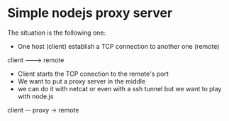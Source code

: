 Simple nodejs proxy server
==========================

The situation is the following one:
* One host (client) establish a TCP connection to another one (remote)

client ---> remote

* Client starts the TCP conection to the remote's port
* We want to put a proxy server in the middle
* we can do it with netcat or even with a ssh tunnel but we want to play with node.js

client -- proxy -> remote